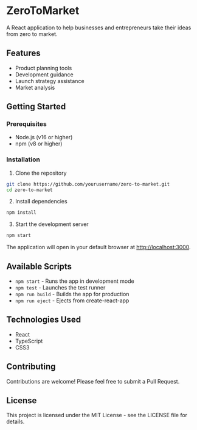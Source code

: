 # ZeroToMarket

A React application to help businesses and entrepreneurs take their ideas from zero to market.

## Features

- Product planning tools
- Development guidance
- Launch strategy assistance
- Market analysis

## Getting Started

### Prerequisites

- Node.js (v16 or higher)
- npm (v8 or higher)

### Installation

1. Clone the repository
```bash
git clone https://github.com/yourusername/zero-to-market.git
cd zero-to-market
```

2. Install dependencies
```bash
npm install
```

3. Start the development server
```bash
npm start
```

The application will open in your default browser at [http://localhost:3000](http://localhost:3000).

## Available Scripts

- `npm start` - Runs the app in development mode
- `npm test` - Launches the test runner
- `npm run build` - Builds the app for production
- `npm run eject` - Ejects from create-react-app

## Technologies Used

- React
- TypeScript
- CSS3

## Contributing

Contributions are welcome! Please feel free to submit a Pull Request.

## License

This project is licensed under the MIT License - see the LICENSE file for details.
